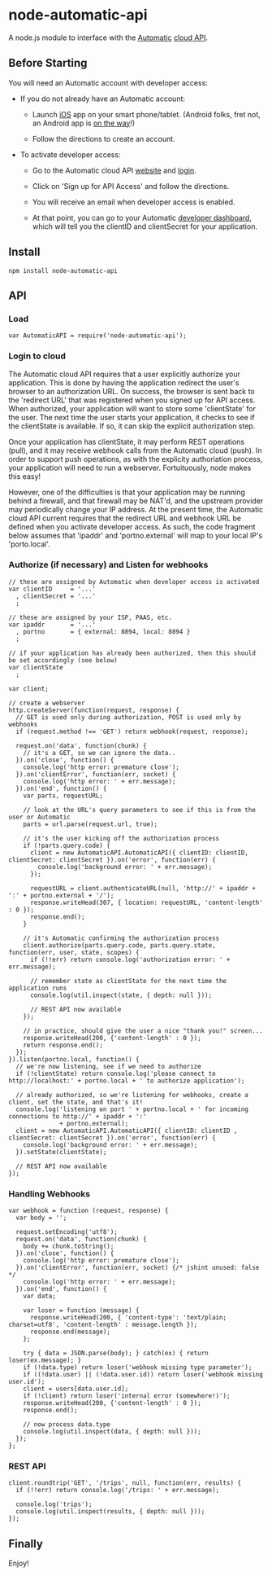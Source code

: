node-automatic-api
==================

A node.js module to interface with the [Automatic](https://www.automatic.com/)
[cloud API](https://www.automatic.com/developer/).


Before Starting
---------------
You will need an Automatic account with developer access:

- If you do not already have an Automatic account:
    - Launch [iOS](https://itunes.apple.com/us/app/automatic/id596594365?mt=8) app on your smart phone/tablet.
(Android folks, fret not, an Android app is [on the way](http://blog.automatic.com/android-app-beta-program-update/)!)

    - Follow the directions to create an account.

- To activate developer access:
    - Go to the Automatic cloud API [website](https//www.automatic.com/developer)
and [login](https://www.automatic.com/accounts/login/?next=/developer/dashboard/).

    - Click on 'Sign up for API Access' and follow the directions.

    - You will receive an email when developer access is enabled.

    - At that point, you can go to your Automatic [developer dashboard](https://www.automatic.com/developer/dashboard/),
which will tell you the clientID and clientSecret for your application.


Install
-------

    npm install node-automatic-api

API
---

### Load

    var AutomaticAPI = require('node-automatic-api');

### Login to cloud

The Automatic cloud API requires that a user explicitly authorize your application.
This is done by having the application redirect the user's browser to an authorization URL.
On success, the browser is sent back to the 'redirect URL' that was registered when you signed up for API access.
When authorized,
your application will want to store some 'clientState' for the user.
The next time the user starts your application,
it checks to see if the clientState is available.
If so, it can skip the explicit authorization step.

Once your application has clientState, 
it may perform REST operations (pull), and it may receive webhook calls from the Automatic cloud (push).
In order to support push operations,
as with the explicity authoriation process,
your application will need to run a webserver.
Fortuituously, node makes this easy!

However,
one of the difficulties is that your application may be running behind a firewall,
and that firewall may be NAT'd,
and the upstream provider may periodically change your IP address.
At the present time,
the Automatic cloud API current requires that the redirect URL and webhook URL be defined when you activate developer access.
As such,
the code fragment below assumes that 'ipaddr' and 'portno.external' will map to your local IP's 'porto.local'.


### Authorize (if necessary) and Listen for webhooks

    // these are assigned by Automatic when developer access is activated
    var clientID     = '...'
      , clientSecret = '...'
      ;

    // these are assigned by your ISP, PAAS, etc.
    var ipaddr       = '...'
      , portno       = { external: 8894, local: 8894 }
      ;

    // if your application has already been authorized, then this should be set accordingly (see below)
    var clientState
      ;

    var client;

    // create a webserver
    http.createServer(function(request, response) {
      // GET is used only during authorization, POST is used only by webhooks
      if (request.method !== 'GET') return webhook(request, response);

      request.on('data', function(chunk) {
        // it's a GET, so we can ignore the data..
      }).on('close', function() {
        console.log('http error: premature close');
      }).on('clientError', function(err, socket) {
        console.log('http error: ' + err.message);
      }).on('end', function() {
        var parts, requestURL;

        // look at the URL's query parameters to see if this is from the user or Automatic
        parts = url.parse(request.url, true);

        // it's the user kicking off the authorization process
        if (!parts.query.code) {
          client = new AutomaticAPI.AutomaticAPI({ clientID: clientID, clientSecret: clientSecret }).on('error', function(err) {
            console.log('background error: ' + err.message);
          });

          requestURL = client.authenticateURL(null, 'http://' + ipaddr + ':' + portno.external + '/');
          response.writeHead(307, { location: requestURL, 'content-length' : 0 });
          response.end();
        }

        // it's Automatic confirming the authorization process
        client.authorize(parts.query.code, parts.query.state, function(err, user, state, scopes) {
          if (!!err) return console.log('authorization error: ' + err.message);

          // remember state as clientState for the next time the application runs
          console.log(util.inspect(state, { depth: null }));

          // REST API now available
        });

        // in practice, should give the user a nice "thank you!" screen...
        response.writeHead(200, {'content-length' : 0 });
        return response.end();
      });
    }).listen(portno.local, function() {
      // we're now listening, see if we need to authorize
      if (!clientState) return console.log('please connect to http://localhost:' + portno.local + ' to authorize application');

      // already authorized, so we're listening for webhooks, create a client, set the state, and that's it!
      console.log('listening on port ' + portno.local + ' for incoming connections to http://' + ipaddr + ':'
                  + portno.external);
      client = new AutomaticAPI.AutomaticAPI({ clientID: clientID , clientSecret: clientSecret }).on('error', function(err) {
        console.log('background error: ' + err.message);
      }).setState(clientState);

      // REST API now available
    });

### Handling Webhooks

    var webhook = function (request, response) {
      var body = '';
    
      request.setEncoding('utf8');
      request.on('data', function(chunk) {
        body += chunk.toString();
      }).on('close', function() {
        console.log('http error: premature close');
      }).on('clientError', function(err, socket) {/* jshint unused: false */
        console.log('http error: ' + err.message);
      }).on('end', function() {
        var data;
    
        var loser = function (message) {
          response.writeHead(200, { 'content-type': 'text/plain; charset=utf8', 'content-length' : message.length });
          response.end(message);
        };
    
        try { data = JSON.parse(body); } catch(ex) { return loser(ex.message); }
        if (!data.type) return loser('webhook missing type parameter');
        if ((!data.user) || (!data.user.id)) return loser('webhook missing user.id');
        client = users[data.user.id];
        if (!client) return loser('internal error (somewhere!)');
        response.writeHead(200, {'content-length' : 0 });
        response.end();
    
        // now process data.type
        console.log(util.inspect(data, { depth: null }));
      });
    };

### REST API

    client.roundtrip('GET', '/trips', null, function(err, results) {
      if (!!err) return console.log('/trips: ' + err.message);

      console.log('trips');
      console.log(util.inspect(results, { depth: null }));
    });

Finally
-------

Enjoy!
